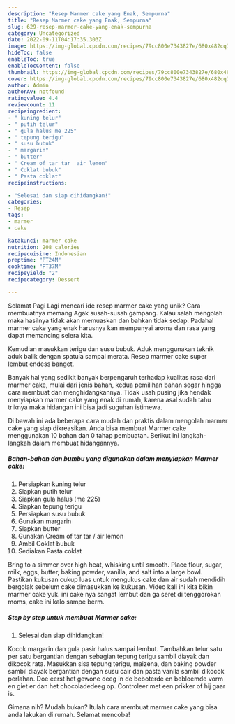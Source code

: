 ```yaml
---
description: "Resep Marmer cake yang Enak, Sempurna"
title: "Resep Marmer cake yang Enak, Sempurna"
slug: 629-resep-marmer-cake-yang-enak-sempurna
category: Uncategorized
date: 2022-09-11T04:17:35.303Z
image: https://img-global.cpcdn.com/recipes/79cc800e7343827e/680x482cq70/marmer-cake-foto-resep-utama.jpg
hideToc: false
enableToc: true
enableTocContent: false
thumbnail: https://img-global.cpcdn.com/recipes/79cc800e7343827e/680x482cq70/marmer-cake-foto-resep-utama.jpg
cover: https://img-global.cpcdn.com/recipes/79cc800e7343827e/680x482cq70/marmer-cake-foto-resep-utama.jpg
author: Admin
authorAv: notfound
ratingvalue: 4.4
reviewcount: 11
recipeingredient:
- " kuning telur"
- " putih telur"
- " gula halus me 225"
- " tepung terigu"
- " susu bubuk"
- " margarin"
- " butter"
- " Cream of tar tar  air lemon"
- " Coklat bubuk"
- " Pasta coklat"
recipeinstructions:

- "Selesai dan siap dihidangkan!"
categories:
- Resep
tags:
- marmer
- cake

katakunci: marmer cake 
nutrition: 208 calories
recipecuisine: Indonesian
preptime: "PT24M"
cooktime: "PT37M"
recipeyield: "2"
recipecategory: Dessert

---
```



Selamat Pagi Lagi mencari ide resep marmer cake yang unik? Cara membuatnya memang Agak susah-susah gampang. Kalau salah mengolah maka hasilnya tidak akan memuaskan dan bahkan tidak sedap. Padahal marmer cake yang enak harusnya kan mempunyai aroma dan rasa yang dapat memancing selera kita.


Kemudian masukkan terigu dan susu bubuk. Aduk menggunakan teknik aduk balik dengan spatula sampai merata. Resep marmer cake super lembut endess banget.

Banyak hal yang sedikit banyak berpengaruh terhadap kualitas rasa dari marmer cake, mulai dari jenis bahan, kedua pemilihan bahan segar hingga cara membuat dan menghidangkannya. Tidak usah pusing jika hendak menyiapkan marmer cake yang enak di rumah, karena asal sudah tahu triknya maka hidangan ini bisa jadi suguhan istimewa.


Di bawah ini ada beberapa cara mudah dan praktis dalam mengolah marmer cake yang siap dikreasikan. Anda bisa membuat Marmer cake menggunakan 10 bahan dan 0 tahap pembuatan. Berikut ini langkah-langkah dalam membuat hidangannya.

<!--inarticleads1-->

##### Bahan-bahan dan bumbu yang digunakan dalam menyiapkan Marmer cake:

1. Persiapkan  kuning telur
1. Siapkan  putih telur
1. Siapkan  gula halus (me 225)
1. Siapkan  tepung terigu
1. Persiapkan  susu bubuk
1. Gunakan  margarin
1. Siapkan  butter
1. Gunakan  Cream of tar tar / air lemon
1. Ambil  Coklat bubuk
1. Sediakan  Pasta coklat


Bring to a simmer over high heat, whisking until smooth. Place flour, sugar, milk, eggs, butter, baking powder, vanilla, and salt into a large bowl. Pastikan kukusan cukup luas untuk mengukus cake dan air sudah mendidih bergolak sebelum cake dimasukkan ke kukusan. Video kali ini kita bikin marmer cake yuk. ini cake nya sangat lembut dan ga seret di tenggorokan moms, cake ini kalo sampe berm. 

<!--inarticleads2-->

##### Step by step untuk membuat Marmer cake:


1. Selesai dan siap dihidangkan!

Kocok margarin dan gula pasir halus sampai lembut. Tambahkan telur satu per satu bergantian dengan sebagian tepung terigu sambil diayak dan dikocok rata. Masukkan sisa tepung terigu, maizena, dan baking powder sambil diayak bergantian dengan susu cair dan pasta vanila sambil dikocok perlahan. Doe eerst het gewone deeg in de beboterde en bebloemde vorm en giet er dan het chocoladedeeg op. Controleer met een prikker of hij gaar is. 

Gimana nih? Mudah bukan? Itulah cara membuat marmer cake yang bisa anda lakukan di rumah. Selamat mencoba!

